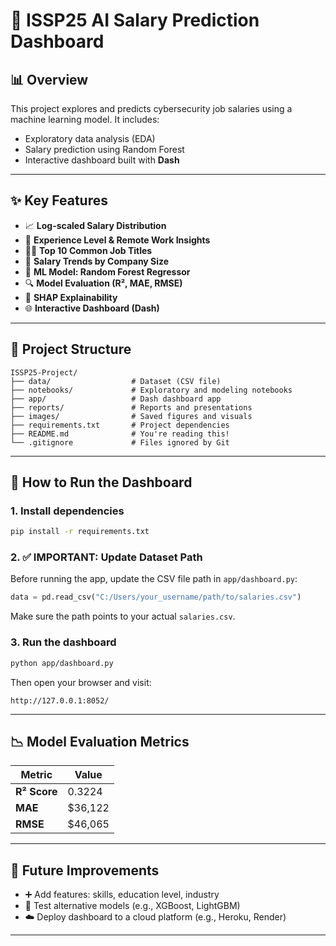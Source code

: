 # 💼 ISSP25 AI Salary Prediction Dashboard

## 📊 Overview
This project explores and predicts cybersecurity job salaries using a machine learning model. It includes:
- Exploratory data analysis (EDA)
- Salary prediction using Random Forest
- Interactive dashboard built with **Dash**

---

## ✨ Key Features

- 📈 **Log-scaled Salary Distribution**
- 🧠 **Experience Level & Remote Work Insights**
- 🧑‍💼 **Top 10 Common Job Titles**
- 🏢 **Salary Trends by Company Size**
- 🤖 **ML Model: Random Forest Regressor**
- 🔍 **Model Evaluation (R², MAE, RMSE)**
- 🧬 **SHAP Explainability**
- 🌐 **Interactive Dashboard (Dash)**

---

## 📁 Project Structure

```
ISSP25-Project/
├── data/                  # Dataset (CSV file)
├── notebooks/             # Exploratory and modeling notebooks
├── app/                   # Dash dashboard app
├── reports/               # Reports and presentations
├── images/                # Saved figures and visuals
├── requirements.txt       # Project dependencies
├── README.md              # You're reading this!
└── .gitignore             # Files ignored by Git
```

---

## 🚀 How to Run the Dashboard

### 1. Install dependencies
```bash
pip install -r requirements.txt
```

### 2. ✅ IMPORTANT: Update Dataset Path
Before running the app, update the CSV file path in `app/dashboard.py`:
```python
data = pd.read_csv("C:/Users/your_username/path/to/salaries.csv")
```
Make sure the path points to your actual `salaries.csv`.

### 3. Run the dashboard
```bash
python app/dashboard.py
```

Then open your browser and visit:
```
http://127.0.0.1:8052/
```

---

## 📉 Model Evaluation Metrics

| Metric | Value |
|--------|-------|
| **R² Score** | 0.3224 |
| **MAE** | $36,122 |
| **RMSE** | $46,065 |

---

## 🔮 Future Improvements

- ➕ Add features: skills, education level, industry
- 🔁 Test alternative models (e.g., XGBoost, LightGBM)
- ☁️ Deploy dashboard to a cloud platform (e.g., Heroku, Render)

---